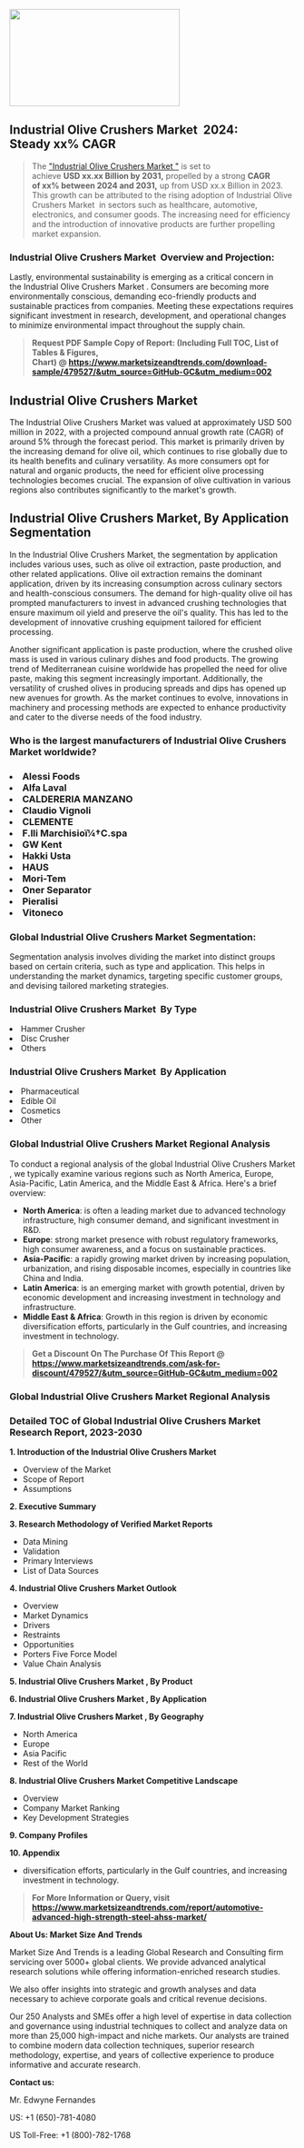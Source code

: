 <p><img class="alignnone size-medium wp-image-20088" src="https://ffe5etoiles.com/wp-content/uploads/2024/12/MST1-300x171.png" alt="" width="300" height="171" /></p><h2 id="ember46" class="ember-view reader-text-block__heading-2">Industrial Olive Crushers Market &nbsp;2024: Steady&nbsp;xx% CAGR</h2><blockquote id="ember47" class="ember-view reader-text-block__blockquote">The&nbsp;<a class="app-aware-link " href="https://www.marketsizeandtrends.com/download-sample/479527/&utm_source=GitHub-GC&utm_medium=002" target="_blank" data-test-app-aware-link="">"Industrial Olive Crushers Market "</a>&nbsp;is set to achieve&nbsp;<strong>USD&nbsp;xx.xx&nbsp;Billion by 2031,</strong>&nbsp;propelled by a strong&nbsp;<strong>CAGR of&nbsp;xx% between 2024 and 2031,</strong>&nbsp;up from USD xx.x Billion in 2023. This growth can be attributed to the rising adoption of&nbsp;Industrial Olive Crushers Market &nbsp;in sectors such as healthcare, automotive, electronics, and consumer goods. The increasing need for efficiency and the introduction of innovative products are further propelling market expansion.</blockquote><h3 id="ember48" class="ember-view reader-text-block__heading-3">Industrial Olive Crushers Market &nbsp;Overview and Projection:</h3><p id="ember49" class="ember-view reader-text-block__paragraph">Lastly, environmental sustainability is emerging as a critical concern in the&nbsp;Industrial Olive Crushers Market . Consumers are becoming more environmentally conscious, demanding eco-friendly products and sustainable practices from companies. Meeting these expectations requires significant investment in research, development, and operational changes to minimize environmental impact throughout the supply chain.</p><blockquote id="ember50" class="ember-view reader-text-block__blockquote"><strong>Request PDF Sample Copy of Report: (Including Full TOC, List of Tables &amp; Figures, Chart)&nbsp;@&nbsp;<strong><a href="https://www.marketsizeandtrends.com/download-sample/479527/&utm_source=GitHub-GC&utm_medium=002" target="_blank">https://www.marketsizeandtrends.com/download-sample/479527/&utm_source=GitHub-GC&utm_medium=002</a></strong></strong></blockquote><h3 class=""> <h2>Industrial Olive Crushers Market</h2><p>The Industrial Olive Crushers Market was valued at approximately USD 500 million in 2022, with a projected compound annual growth rate (CAGR) of around 5% through the forecast period. This market is primarily driven by the increasing demand for olive oil, which continues to rise globally due to its health benefits and culinary versatility. As more consumers opt for natural and organic products, the need for efficient olive processing technologies becomes crucial. The expansion of olive cultivation in various regions also contributes significantly to the market's growth.</p><h2>Industrial Olive Crushers Market, By Application Segmentation</h2><p>In the Industrial Olive Crushers Market, the segmentation by application includes various uses, such as olive oil extraction, paste production, and other related applications. Olive oil extraction remains the dominant application, driven by its increasing consumption across culinary sectors and health-conscious consumers. The demand for high-quality olive oil has prompted manufacturers to invest in advanced crushing technologies that ensure maximum oil yield and preserve the oil's quality. This has led to the development of innovative crushing equipment tailored for efficient processing.</p><p>Another significant application is paste production, where the crushed olive mass is used in various culinary dishes and food products. The growing trend of Mediterranean cuisine worldwide has propelled the need for olive paste, making this segment increasingly important. Additionally, the versatility of crushed olives in producing spreads and dips has opened up new avenues for growth. As the market continues to evolve, innovations in machinery and processing methods are expected to enhance productivity and cater to the diverse needs of the food industry.</p></h3><h3 id="" class="">Who is the largest manufacturers of&nbsp;Industrial Olive Crushers Market worldwide?</h3><h3 class=""></Li><Li>Alessi Foods</Li><Li> Alfa Laval</Li><Li> CALDERERIA MANZANO</Li><Li> Claudio Vignoli</Li><Li> CLEMENTE</Li><Li> F.lli Marchisioï¼†C.spa</Li><Li> GW Kent</Li><Li> Hakki Usta</Li><Li> HAUS</Li><Li> Mori-Tem</Li><Li> Oner Separator</Li><Li> Pieralisi</Li><Li> Vitoneco</h3><h3 id="ember53" class="ember-view reader-text-block__heading-3">Global&nbsp;Industrial Olive Crushers Market Segmentation:</h3><p id="ember54" class="ember-view reader-text-block__paragraph">Segmentation analysis involves dividing the market into distinct groups based on certain criteria, such as type and application. This helps in understanding the market dynamics, targeting specific customer groups, and devising tailored marketing strategies.</p><h3 id="" class="">Industrial Olive Crushers Market &nbsp;By Type</h3><p></Li><Li>Hammer Crusher</Li><Li> Disc Crusher</Li><Li> Others</p><h3 id="" class="">Industrial Olive Crushers Market &nbsp;By Application</h3><p class=""></Li><Li>Pharmaceutical</Li><Li> Edible Oil</Li><Li> Cosmetics</Li><Li> Other</p><h3 id="ember62" class="ember-view reader-text-block__heading-3">Global Industrial Olive Crushers Market Regional Analysis</h3><p id="ember63" class="ember-view reader-text-block__paragraph">To conduct a regional analysis of the global Industrial Olive Crushers Market , we typically examine various regions such as North America, Europe, Asia-Pacific, Latin America, and the Middle East &amp; Africa. Here's a brief overview:</p><ul><li><strong>North America</strong>: is often a leading market due to advanced technology infrastructure, high consumer demand, and significant investment in R&amp;D.</li><li><strong>Europe</strong>: strong market presence with robust regulatory frameworks, high consumer awareness, and a focus on sustainable practices.</li><li><strong>Asia-Pacific</strong>: a rapidly growing market driven by increasing population, urbanization, and rising disposable incomes, especially in countries like China and India.</li><li><strong>Latin America</strong>: is an emerging market with growth potential, driven by economic development and increasing investment in technology and infrastructure.</li><li><strong>Middle East &amp; Africa</strong>: Growth in this region is driven by economic diversification efforts, particularly in the Gulf countries, and increasing investment in technology.</li></ul><blockquote id="ember61" class="ember-view reader-text-block__blockquote"><strong>Get a Discount On The Purchase Of This Report @ <strong><a href="https://html-cleaner.com/" target="">https://www.marketsizeandtrends.com/ask-for-discount/479527/&utm_source=GitHub-GC&utm_medium=002</a></strong></strong></blockquote><h3 id="ember62" class="ember-view reader-text-block__heading-3">Global Industrial Olive Crushers Market Regional Analysis</h3><h3 id="" class="">Detailed TOC of Global Industrial Olive Crushers Market Research Report, 2023-2030</h3><p id="" class=""><strong>1. Introduction of the Industrial Olive Crushers Market </strong></p><ul><li>Overview of the Market</li><li>Scope of Report</li><li>Assumptions</li></ul><p id="" class=""><strong>2. Executive Summary</strong></p><p id="" class=""><strong>3. Research Methodology of Verified Market Reports</strong></p><ul><li>Data Mining</li><li>Validation</li><li>Primary Interviews</li><li>List of Data Sources</li></ul><p id="" class=""><strong>4. Industrial Olive Crushers Market Outlook</strong></p><ul><li>Overview</li><li>Market Dynamics</li><li>Drivers</li><li>Restraints</li><li>Opportunities</li><li>Porters Five Force Model</li><li>Value Chain Analysis</li></ul><p id="" class=""><strong>5. Industrial Olive Crushers Market , By Product</strong></p><p id="" class=""><strong>6. Industrial Olive Crushers Market , By Application</strong></p><p id="" class=""><strong>7. Industrial Olive Crushers Market , By Geography</strong></p><ul><li>North America</li><li>Europe</li><li>Asia Pacific</li><li>Rest of the World</li></ul><p id="" class=""><strong>8. Industrial Olive Crushers Market Competitive Landscape</strong></p><ul><li>Overview</li><li>Company Market Ranking</li><li>Key Development Strategies</li></ul><p id="" class=""><strong>9. Company Profiles</strong></p><p id="" class=""><strong>10. Appendix</strong></p><ul><li>diversification efforts, particularly in the Gulf countries, and increasing investment in technology.</li></ul><blockquote id="ember65" class="ember-view reader-text-block__blockquote"><strong>For More Information or Query, visit <strong><strong><a href="https://html-cleaner.com/" target="">https://www.marketsizeandtrends.com/report/automotive-advanced-high-strength-steel-ahss-market/</a></strong></strong></strong></blockquote><p id="" class=""><strong>About Us: Market Size And Trends</strong></p><p id="" class="">Market Size And Trends is a leading Global Research and Consulting firm servicing over 5000+ global clients. We provide advanced analytical research solutions while offering information-enriched research studies.</p><p id="" class="">We also offer insights into strategic and growth analyses and data necessary to achieve corporate goals and critical revenue decisions.</p><p id="" class="">Our 250 Analysts and SMEs offer a high level of expertise in data collection and governance using industrial techniques to collect and analyze data on more than 25,000 high-impact and niche markets. Our analysts are trained to combine modern data collection techniques, superior research methodology, expertise, and years of collective experience to produce informative and accurate research.</p><p id="" class=""><strong>Contact us:</strong></p><p id="" class="">Mr. Edwyne Fernandes</p><p id="" class="">US: +1 (650)-781-4080</p><p id="" class="">US Toll-Free: +1 (800)-782-1768</p>
